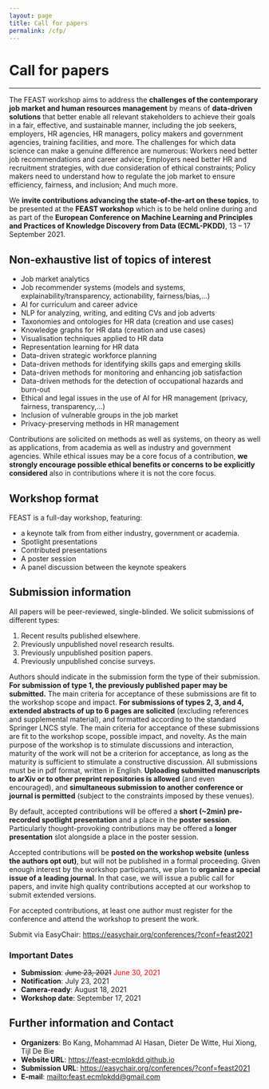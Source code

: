 ```yaml
---
layout: page
title: Call for papers
permalink: /cfp/
---
```

# Call for papers
---
The FEAST workshop aims to address the __challenges of the contemporary job market and human resources management__ by means of __data-driven solutions__ that better enable all relevant stakeholders to achieve their goals in a fair, effective, and sustainable manner, including the job seekers, employers, HR agencies, HR managers, policy makers and government agencies, training facilities, and more. The challenges for which data science can make a genuine difference are numerous: Workers need better job recommendations and career advice; Employers need better HR and recruitment strategies, with due consideration of ethical constraints; Policy makers need to understand how to regulate the job market to ensure efficiency, fairness, and inclusion; And much more.

We __invite contributions advancing the state-of-the-art on these topics__, to be presented at the __FEAST workshop__ which is to be held online during and as part of the __European Conference on Machine Learning and Principles and Practices of Knowledge Discovery from Data (ECML-PKDD)__, 13 – 17 September 2021.


## Non-exhaustive list of topics of interest
* Job market analytics
* Job recommender systems (models and systems, explainability/transparency, actionability, fairness/bias,…)
* AI for curriculum and career advice
* NLP for analyzing, writing, and editing CVs and job adverts
* Taxonomies and ontologies for HR data (creation and use cases)
* Knowledge graphs for HR data (creation and use cases)
* Visualisation techniques applied to HR data
* Representation learning for HR data
* Data-driven strategic workforce planning
* Data-driven methods for identifying skills gaps and emerging skills
* Data-driven methods for monitoring and enhancing job satisfaction
* Data-driven methods for the detection of occupational hazards and burn-out
* Ethical and legal issues in the use of AI for HR management (privacy, fairness, transparency,…)
* Inclusion of vulnerable groups in the job market
* Privacy-preserving methods in HR management

Contributions are solicited on methods as well as systems, on theory as well as applications, from academia as well as industry and government agencies. While ethical issues may be a core focus of a contribution, __we strongly encourage possible ethical benefits or concerns to be explicitly considered__ also in contributions where it is not the core focus.

## Workshop format
FEAST is a full-day workshop, featuring:
* a keynote talk from from either industry, government or academia. 
* Spotlight presentations
* Contributed presentations
* A poster session
* A panel discussion between the keynote speakers

## Submission information
All papers will be peer-reviewed, single-blinded. We solicit submissions of different types:
1. Recent results published elsewhere.
2. Previously unpublished novel research results.
3. Previously unpublished position papers.
4. Previously unpublished concise surveys.

Authors should indicate in the submission form the type of their submission. __For submission of type 1, the previously published paper may be submitted.__ The main criteria for acceptance of these submissions are fit to the workshop scope and impact. __For submissions of types 2, 3, and 4, extended abstracts of up to 6 pages are solicited__ (excluding references and supplemental material), and formatted according to the standard Springer LNCS style. The main criteria for acceptance of these submissions are fit to the workshop scope, possible impact, and novelty. As the main purpose of the workshop is to stimulate discussions and interaction, maturity of the work will not be a criterion for acceptance, as long as the maturity is sufficient to stimulate a constructive discussion. All submissions must be in pdf format, written in English. __Uploading submitted manuscripts to arXiv or to other preprint repositories is allowed__ (and even encouraged), and __simultaneous submission to another conference or journal is permitted__ (subject to the constraints imposed by these venues).

By default, accepted contributions will be offered a __short (~2min) pre-recorded spotlight presentation__ and a place in the __poster session__. Particularly thought-provoking contributions may be offered a __longer presentation__ slot alongside a place in the poster session.

Accepted contributions will be __posted on the workshop website (unless the authors opt out)__, but will not be published in a formal proceeding. Given enough interest by the workshop participants, we plan to __organize a special issue of a leading journal__. In that case, we will issue a public call for papers, and invite high quality contributions accepted at our workshop to submit extended versions.

For accepted contributions, at least one author must register for the conference and attend the workshop to present the work. 

Submit via EasyChair: <https://easychair.org/conferences/?conf=feast2021>

### Important Dates  
* __Submission__: ~~June 23, 2021~~ <span style="color:red">June 30, 2021</span>
* __Notification__: July 23, 2021 
* __Camera-ready__: August 18, 2021 
* __Workshop date__: September 17, 2021

## Further information and Contact 
* __Organizers__: Bo Kang, Mohammad Al Hasan, Dieter De Witte, Hui Xiong, Tijl De Bie
* __Website URL__: <https://feast-ecmlpkdd.github.io>
* __Submission URL__: <https://easychair.org/conferences/?conf=feast2021>
* __E-mail__: <mailto:feast.ecmlpkdd@gmail.com>
